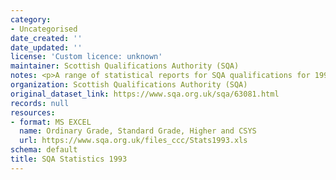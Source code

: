 ```yaml
---
category:
- Uncategorised
date_created: ''
date_updated: ''
license: 'Custom licence: unknown'
maintainer: Scottish Qualifications Authority (SQA)
notes: <p>A range of statistical reports for SQA qualifications for 1993.</p>
organization: Scottish Qualifications Authority (SQA)
original_dataset_link: https://www.sqa.org.uk/sqa/63081.html
records: null
resources:
- format: MS EXCEL
  name: Ordinary Grade, Standard Grade, Higher and CSYS
  url: https://www.sqa.org.uk/files_ccc/Stats1993.xls
schema: default
title: SQA Statistics 1993
---
```

